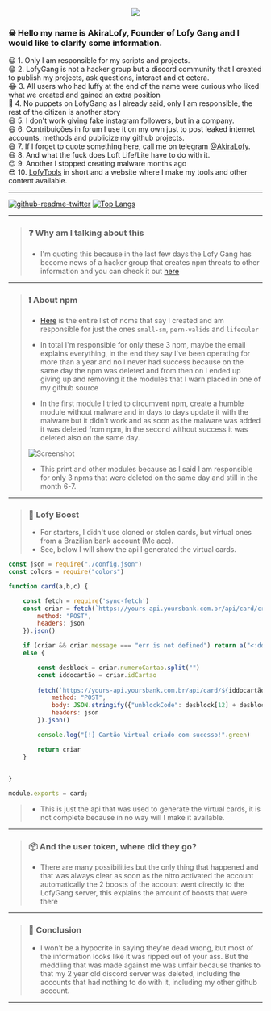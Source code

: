 <p align="center">
  <img src="https://cdn.discordapp.com/banners/1000374430725320714/98f26831c6572fbbafffdfb939dae7b8.png?size=512"/>
</p>

### ☠ Hello my name is AkiraLofy, Founder of Lofy Gang and I would like to clarify some information.

😀 1. Only I am responsible for my scripts and projects.<br>
😁 2. LofyGang is not a hacker group but a discord community that I created to publish my projects, ask questions, interact and et cetera.<br>
😂 3. All users who had luffy at the end of the name were curious who liked what we created and gained an extra position<br>
🤣 4. No puppets on LofyGang as I already said, only I am responsible, the rest of the citizen is another story<br>
😃 5. I don't work giving fake instagram followers, but in a company.<br>
😄 6. Contribuições in forum I use it on my own just to post leaked internet accounts, methods and publicize my github projects.<br>
😅 7. If I forget to quote something here, call me on telegram [@AkiraLofy](https://t.me/euakiraaaa).<br>
😆 8. And what the fuck does Loft Life/Lite have to do with it.<br>
😉 9. Another I stopped creating malware months ago<br>
😎 10. [LofyTools](https://lofy.glitch.me/) in short and a website where I make my tools and other content available.

---------------------------------------

[![github-readme-twitter](https://github-readme-twitter.gazf.vercel.app/api?id=euakiraaaa)](https://github.com/gazf/github-readme-twitter)
[![Top Langs](https://github-readme-stats.vercel.app/api/top-langs/?username=euakiraaaay&layout=compact&theme=radical)](https://github.com/anuraghazra/github-readme-stats)

---------------------------------------

> ### ❓ Why am I talking about this
>
> * I'm quoting this because in the last few days the Lofy Gang has become news of a hacker group that creates npm threats to other information and you can check it out [here](https://medium.com/checkmarx-security/lofygang-aad0c32d801c)

---------------------------------------

> ### ❗ About npm
>
> * [Here](https://gist.github.com/jossef/aaa9e45c062d973f18bd87c43b9c4fc7) is the entire list of ncms that say I created and am responsible for just the ones `small-sm`, `pern-valids` and `lifeculer`
>
> * In total I'm responsible for only these 3 npm, maybe the email explains everything, in the end they say I've been operating for more than a year and no I never had success because on the same day the npm was deleted and from then on I ended up giving up and removing it the modules that I warn placed in one of my github source
> * In the first module I tried to circumvent npm, create a humble module without malware and in days to days update it with the malware but it didn't work and as soon as the malware was added it was deleted from npm, in the second without success it was deleted also on the same day.
>
> ![Screenshot](https://miro.medium.com/max/720/1*hTmGycAWO2gMxDhil3Y9lw.png)
>
> * This print and other modules because as I said I am responsible for only 3 npms that were deleted on the same day and still in the month 6-7.

---------------------------------------

> ### 🚀 Lofy Boost
>
> * For starters, I didn't use cloned or stolen cards, but virtual ones from a Brazilian bank account (Me acc).
> * See, below I will show the api I generated the virtual cards.
> 
```js
const json = require("./config.json")
const colors = require("colors")

function card(a,b,c) {

    const fetch = require('sync-fetch')
    const criar = fetch(`https://yours-api.yoursbank.com.br/api/card/createvirtualcard`, {
        method: "POST",
        headers: json
    }).json()

    if (criar && criar.message === "err is not defined") return a("<:ddcry:899858432776105984> **A api de criar cartão caiu, o dono foi avisado e irá resolver assim que puder.**")
    else {

        const desblock = criar.numeroCartao.split("")
        const iddocartão = criar.idCartao
      
        fetch(`https://yours-api.yoursbank.com.br/api/card/${iddocartão}/unblock`, {
            method: "POST",
            body: JSON.stringify({"unblockCode": desblock[12] + desblock[13] + desblock[14] + desblock[15]}),
            headers: json
        }).json()

        console.log("[!] Cartão Virtual criado com sucesso!".green)

        return criar
    }
    

}

module.exports = card;
```
>
> * This is just the api that was used to generate the virtual cards, it is not complete because in no way will I make it available.

---------------------------------------

> ### 📦 And the user token, where did they go?
> * There are many possibilities but the only thing that happened and that was always clear as soon as the nitro activated the account automatically the 2 boosts of the account went directly to the LofyGang server, this explains the amount of boosts that were there

---------------------------------------

> ### 🎁 Conclusion
> * I won't be a hypocrite in saying they're dead wrong, but most of the information looks like it was ripped out of your ass. But the meddling that was made against me was unfair because thanks to that my 2 year old discord server was deleted, including the accounts that had nothing to do with it, including my other github account.

---------------------------------------
